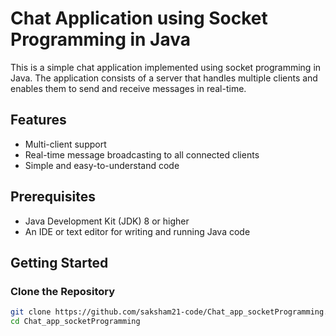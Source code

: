 # Chat Application using Socket Programming in Java

This is a simple chat application implemented using socket programming in Java. The application consists of a server that handles multiple clients and enables them to send and receive messages in real-time.

## Features

- Multi-client support
- Real-time message broadcasting to all connected clients
- Simple and easy-to-understand code

## Prerequisites

- Java Development Kit (JDK) 8 or higher
- An IDE or text editor for writing and running Java code

## Getting Started

### Clone the Repository

```bash
git clone https://github.com/saksham21-code/Chat_app_socketProgramming.git
cd Chat_app_socketProgramming
